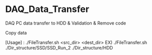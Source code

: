 # DAQ_Data_Transfer
DAQ PC data transfer to HDD &amp; Validation &amp; Remove code

Copy data
  
  [Usage] : ./FileTransfer.sh <src_dir> <dest_dir>
  EX) ./FileTransfer.sh ./Dir_structure/SSD/SSD_Run_2 ./Dir_structure/HDD
